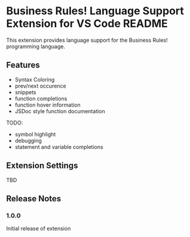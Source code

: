 # Business Rules! Language Support Extension for VS Code README

This extension provides language support for the Business Rules! programming language.

## Features

- Syntax Coloring
- prev/next occurence
- snippets
- function completions
- function hover information
- JSDoc style function documentation

TODO:
- symbol highlight
- debugging
- statement and variable completions

## Extension Settings

TBD

## Release Notes

### 1.0.0

Initial release of extension
